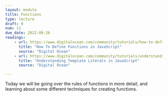 ```yaml
---
layout: module
title: Functions
type: lecture
draft: 0
num: 11
due_date: 2022-09-26
readings: 
    - url: https://www.digitalocean.com/community/tutorials/how-to-define-functions-in-javascript
      title: "How To Define Functions in JavaScript"
      source: "Digital Ocean"
    - url: https://www.digitalocean.com/community/tutorials/understanding-template-literals-in-javascript
      title: "Understanding Template Literals in JavaScript"
      source: "Digital Ocean"

---
```


Today we will be going over the rules of functions in more detail, and learning about some different techniques for creating functions.